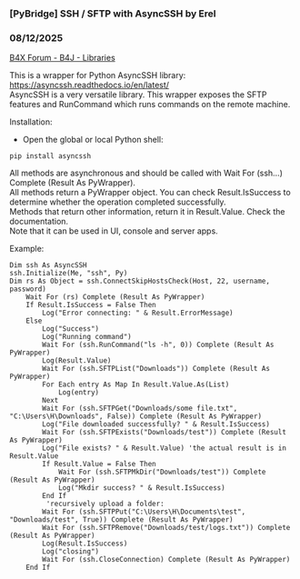 ### [PyBridge] SSH / SFTP with AsyncSSH by Erel
### 08/12/2025
[B4X Forum - B4J - Libraries](https://www.b4x.com/android/forum/threads/168197/)

This is a wrapper for Python AsyncSSH library: <https://asyncssh.readthedocs.io/en/latest/>  
AsyncSSH is a very versatile library. This wrapper exposes the SFTP features and RunCommand which runs commands on the remote machine.  
  
Installation:  
- Open the global or local Python shell:  

```B4X
pip install asyncssh
```

  
  
All methods are asynchronous and should be called with Wait For (ssh…) Complete (Result As PyWrapper).  
All methods return a PyWrapper object. You can check Result.IsSuccess to determine whether the operation completed successfully.  
Methods that return other information, return it in Result.Value. Check the documentation.  
Note that it can be used in UI, console and server apps.  
  
Example:  

```B4X
Dim ssh As AsyncSSH  
ssh.Initialize(Me, "ssh", Py)  
Dim rs As Object = ssh.ConnectSkipHostsCheck(Host, 22, username, password)  
    Wait For (rs) Complete (Result As PyWrapper)  
    If Result.IsSuccess = False Then  
        Log("Error connecting: " & Result.ErrorMessage)  
    Else  
        Log("Success")  
        Log("Running command")  
        Wait For (ssh.RunCommand("ls -h", 0)) Complete (Result As PyWrapper)  
        Log(Result.Value)  
        Wait For (ssh.SFTPList("Downloads")) Complete (Result As PyWrapper)  
        For Each entry As Map In Result.Value.As(List)  
            Log(entry)  
        Next  
        Wait For (ssh.SFTPGet("Downloads/some file.txt", "C:\Users\H\Downloads", False)) Complete (Result As PyWrapper)  
        Log("File downloaded successfully? " & Result.IsSuccess)  
        Wait For (ssh.SFTPExists("Downloads/test")) Complete (Result As PyWrapper)  
        Log("File exists? " & Result.Value) 'the actual result is in Result.Value  
        If Result.Value = False Then  
            Wait For (ssh.SFTPMkDir("Downloads/test")) Complete (Result As PyWrapper)  
            Log("Mkdir success? " & Result.IsSuccess)  
        End If  
         'recursively upload a folder:  
        Wait For (ssh.SFTPPut("C:\Users\H\Documents\test", "Downloads/test", True)) Complete (Result As PyWrapper)  
        Wait For (ssh.SFTPRemove("Downloads/test/logs.txt")) Complete (Result As PyWrapper)  
        Log(Result.IsSuccess)  
        Log("closing")  
        Wait For (ssh.CloseConnection) Complete (Result As PyWrapper)  
    End If
```